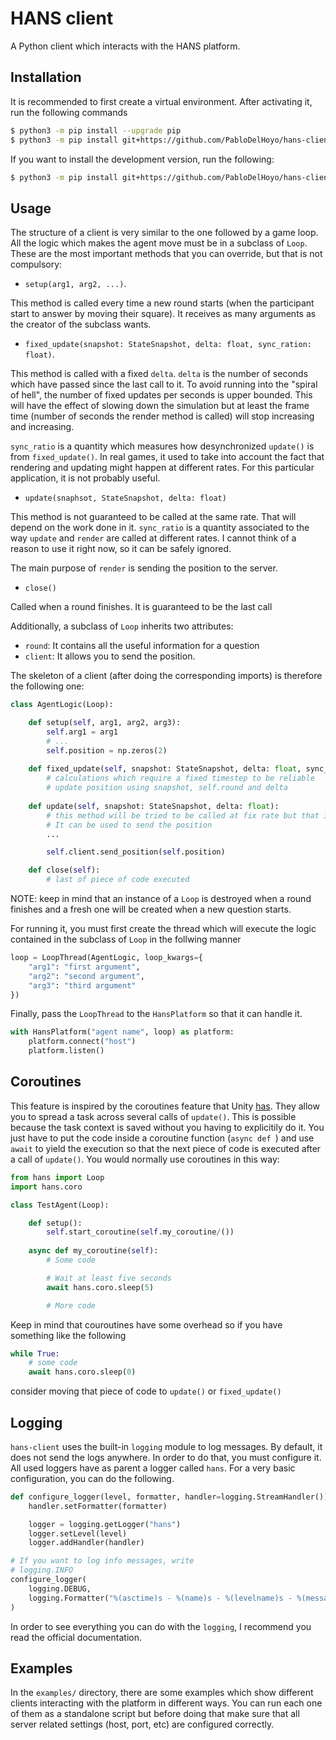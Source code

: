 # HANS client
A Python client which interacts with the HANS platform.

## Installation
It is recommended to first create a virtual environment. After activating
it, run the following commands
```bash
$ python3 -m pip install --upgrade pip
$ python3 -m pip install git+https://github.com/PabloDelHoyo/hans-client
```

If you want to install the development version, run the following:
```bash
$ python3 -m pip install git+https://github.com/PabloDelHoyo/hans-client@dev
```

## Usage
The structure of a client is very similar to the one followed by a game loop. All the logic which makes the agent move must be in a subclass of `Loop`. These are the most important methods that you can override, but that is not compulsory:
* `setup(arg1, arg2, ...)`. 

This method is called every time a new round starts (when the participant start to answer by moving their square). It receives as many arguments as the creator of the subclass wants.

* `fixed_update(snapshot: StateSnapshot, delta: float, sync_ration: float)`.

This method is called with a fixed `delta`. `delta` is the number of seconds which have passed since the last call to it. To avoid running into the "spiral of hell", the number
of fixed updates per seconds is upper bounded. This will have the effect of slowing down the simulation but at least the frame time (number of seconds the render method is called) will stop increasing and increasing.


`sync_ratio` is a quantity which measures how desynchronized `update()` is from
`fixed_update()`. In real games, it used to take into account the fact that rendering
and updating might happen at different rates. For this particular application, it is
not probably useful.

* `update(snaphsot, StateSnapshot, delta: float)`

This method is not guaranteed to be called at the same rate. That will depend on the work done in it. `sync_ratio` is a quantity associated to the way `update` and `render` are called at different rates. I cannot think of a reason to use it right now, so it can be safely ignored.

The main purpose of `render` is sending the position to the server.

* `close()`

Called when a round finishes. It is guaranteed to be the last call

Additionally, a subclass of `Loop` inherits two attributes:
* `round`: It contains all the useful information for a question
* `client`: It allows you to send the position.

The skeleton of a client (after doing the corresponding imports) is therefore the following one:
```python
class AgentLogic(Loop):

    def setup(self, arg1, arg2, arg3):
        self.arg1 = arg1
        # ...
        self.position = np.zeros(2)
    
    def fixed_update(self, snapshot: StateSnapshot, delta: float, sync_ratio: float):
        # calculations which require a fixed timestep to be reliable
        # update position using snapshot, self.round and delta
    
    def update(self, snapshot: StateSnapshot, delta: float):
        # this method will be tried to be called at fix rate but that is not guaranteed.
        # It can be used to send the position
        ...

        self.client.send_position(self.position)

    def close(self):
        # last of piece of code executed 
```

NOTE: keep in mind that an instance of a `Loop` is destroyed when a round finishes and a fresh one will be created when a new question starts.

For running it, you must first create the thread which will execute the logic contained in the subclass of `Loop` in the follwing manner

```python
loop = LoopThread(AgentLogic, loop_kwargs={
    "arg1": "first argument",
    "arg2": "second argument",
    "arg3": "third argument"
})
```

Finally, pass the `LoopThread` to the `HansPlatform` so that it can handle it.

```python
with HansPlatform("agent name", loop) as platform:
    platform.connect("host")
    platform.listen()
```

## Coroutines
This feature is inspired by the coroutines feature that Unity [has](https://docs.unity3d.com/Manual/Coroutines.html). They allow you to
spread a task across several calls of `update()`. This is possible because
the task context is saved without you having to explicitily do it. You just
have to put the code inside a coroutine function (`async def `) and use `await` to yield the execution so that the next piece of code is executed after a call of `update()`. You would
normally use coroutines in this way:

```python
from hans import Loop
import hans.coro

class TestAgent(Loop):

    def setup():
        self.start_coroutine(self.my_coroutine/())
    
    async def my_coroutine(self):
        # Some code

        # Wait at least five seconds
        await hans.coro.sleep(5)

        # More code

```

Keep in mind that couroutines have some overhead so if you have something like the following
```python
while True:
    # some code
    await hans.coro.sleep(0)
```
consider moving that piece of code to `update()` or `fixed_update()`

## Logging
`hans-client` uses the built-in `logging` module to log messages. By default, it does not send the logs anywhere. In order to do that, you must configure it. All used loggers have as parent a logger called `hans`. For a very basic configuration, you can do the following.
```python
def configure_logger(level, formatter, handler=logging.StreamHandler()):
    handler.setFormatter(formatter)

    logger = logging.getLogger("hans")
    logger.setLevel(level)
    logger.addHandler(handler)

# If you want to log info messages, write
# logging.INFO
configure_logger(
    logging.DEBUG,
    logging.Formatter("%(asctime)s - %(name)s - %(levelname)s - %(message)s")
)
```
In order to see everything you can do with the `logging`, I recommend you read the official documentation.

## Examples
In the `examples/` directory, there are some examples which show different clients interacting with the platform in different ways. You can run each one of them as a standalone script but before doing that make sure that all server related settings (host, port, etc) are configured correctly.
